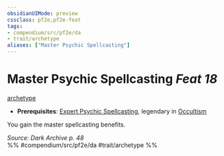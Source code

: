 ```yaml
---
obsidianUIMode: preview
cssclass: pf2e,pf2e-feat
tags:
- compendium/src/pf2e/da
- trait/archetype
aliases: ["Master Psychic Spellcasting"]
---
```

# Master Psychic Spellcasting  *Feat 18*  
[archetype](archetype.md "Archetype Feat Trait")  

- **Prerequisites**: [Expert Psychic Spellcasting](expert-psychic-spellcasting-da.md), legendary in [Occultism](skills.md#Occultism)

You gain the master spellcasting benefits.

*Source: Dark Archive p. 48*  
%% #compendium/src/pf2e/da #trait/archetype %%
